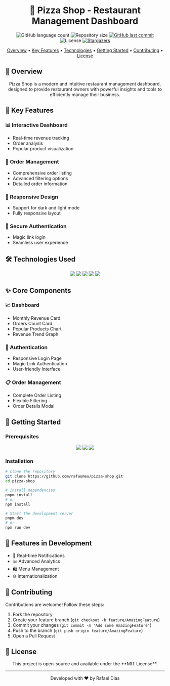 <p align="center">
  <h1 align="center">🍕 Pizza Shop - Restaurant Management Dashboard</h1>
</p>

<p align="center">
  <img alt="GitHub language count" src="https://img.shields.io/github/languages/count/rafaumeu/pizza-shop?color=%2304D361">
  <img alt="Repository size" src="https://img.shields.io/github/repo-size/rafaumeu/pizza-shop">
  <a href="https://github.com/rafaumeu/pizza-shop/commits/main">
    <img alt="GitHub last commit" src="https://img.shields.io/github/last-commit/rafaumeu/pizza-shop">
  </a>
  <img alt="License" src="https://img.shields.io/badge/license-MIT-brightgreen">
  <a href="https://github.com/rafaumeu/pizza-shop/stargazers">
    <img alt="Stargazers" src="https://img.shields.io/github/stars/rafaumeu/pizza-shop?style=social">
  </a>
</p>

<p align="center">
  <a href="#-overview">Overview</a> •
  <a href="#-key-features">Key Features</a> •
  <a href="#️-technologies-used">Technologies</a> •
  <a href="#-getting-started">Getting Started</a> •
  <a href="#-contributing">Contributing</a> •
  <a href="#-license">License</a>
</p>

## 🚀 Overview

<p align="center">
Pizza Shop is a modern and intuitive restaurant management dashboard, designed to provide restaurant owners with powerful insights and tools to efficiently manage their business.
</p>

## 🌟 Key Features

### 📊 Interactive Dashboard

- Real-time revenue tracking
- Order analysis
- Popular product visualization

### 🧾 Order Management

- Comprehensive order listing
- Advanced filtering options
- Detailed order information

### 🌈 Responsive Design

- Support for dark and light mode
- Fully responsive layout

### 🔐 Secure Authentication

- Magic link login
- Seamless user experience

## 🛠️ Technologies Used

<p align="center">
  <img src="https://img.shields.io/badge/React-61DAFB?logo=react&logoColor=white" />
  <img src="https://img.shields.io/badge/TypeScript-3178C6?logo=typescript&logoColor=white" />
  <img src="https://img.shields.io/badge/Tailwind%20CSS-38B2AC?logo=tailwind-css&logoColor=white" />
  <img src="https://img.shields.io/badge/Vite-646CFF?logo=vite&logoColor=white" />
  <img src="https://img.shields.io/badge/Shadcn%20UI-000000?logo=shadcnui&logoColor=white" />
</p>

## ✨ Core Components

### 📈 Dashboard

- Monthly Revenue Card
- Orders Count Card
- Popular Products Chart
- Revenue Trend Graph

### 🔐 Authentication

- Responsive Login Page
- Magic Link Authentication
- User-friendly Interface

### 📋 Order Management

- Complete Order Listing
- Flexible Filtering
- Order Details Modal

## 🚀 Getting Started

### Prerequisites

<p align="center">
  <img src="https://img.shields.io/badge/Node.js-43853D?style=for-the-badge&logo=node.js&logoColor=white" />
  <img src="https://img.shields.io/badge/PNPM-%232C2D72.svg?style=for-the-badge&logo=pnpm&logoColor=white" />
  <img src="https://img.shields.io/badge/Git-F05032?style=for-the-badge&logo=git&logoColor=white" />
</p>

### Installation

```bash
# Clone the repository
git clone https://github.com/rafaumeu/pizza-shop.git
cd pizza-shop

# Install dependencies
pnpm install
# or
npm install

# Start the development server
pnpm dev
# or
npm run dev
```

## 🌈 Features in Development

- 🔔 Real-time Notifications
- 📊 Advanced Analytics
- 🛍️ Menu Management
- 🌐 Internationalization

## 🤝 Contributing

Contributions are welcome! Follow these steps:

1. Fork the repository
2. Create your feature branch (`git checkout -b feature/AmazingFeature`)
3. Commit your changes (`git commit -m 'Add some AmazingFeature'`)
4. Push to the branch (`git push origin feature/AmazingFeature`)
5. Open a Pull Request

## 📄 License

<p align="center">
This project is open-source and available under the **MIT License**.
</p>

---

<p align="center">Developed with ❤️ by Rafael Dias</p>
